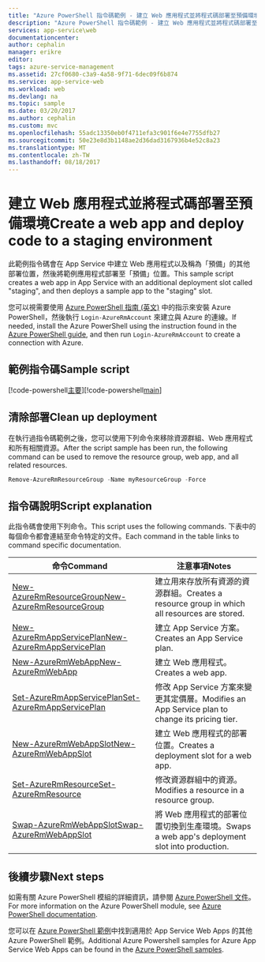```yaml
---
title: "Azure PowerShell 指令碼範例 - 建立 Web 應用程式並將程式碼部署至預備環境 | Microsoft Docs"
description: "Azure PowerShell 指令碼範例 - 建立 Web 應用程式並將程式碼部署至預備環境"
services: app-service\web
documentationcenter: 
author: cephalin
manager: erikre
editor: 
tags: azure-service-management
ms.assetid: 27cf0680-c3a9-4a58-9f71-6dec09f6b874
ms.service: app-service-web
ms.workload: web
ms.devlang: na
ms.topic: sample
ms.date: 03/20/2017
ms.author: cephalin
ms.custom: mvc
ms.openlocfilehash: 55adc13350eb0f4711efa3c901f6e4e7755dfb27
ms.sourcegitcommit: 50e23e8d3b1148ae2d36dad3167936b4e52c8a23
ms.translationtype: MT
ms.contentlocale: zh-TW
ms.lasthandoff: 08/18/2017
---
```

# <a name="create-a-web-app-and-deploy-code-to-a-staging-environment"></a><span data-ttu-id="7e32c-103">建立 Web 應用程式並將程式碼部署至預備環境</span><span class="sxs-lookup"><span data-stu-id="7e32c-103">Create a web app and deploy code to a staging environment</span></span>

<span data-ttu-id="7e32c-104">此範例指令碼會在 App Service 中建立 Web 應用程式以及稱為「預備」的其他部署位置，然後將範例應用程式部署至「預備」位置。</span><span class="sxs-lookup"><span data-stu-id="7e32c-104">This sample script creates a web app in App Service with an additional deployment slot called "staging", and then deploys a sample app to the "staging" slot.</span></span>

<span data-ttu-id="7e32c-105">您可以視需要使用 [Azure PowerShell 指南 (英文)](/powershell/azure/overview) 中的指示來安裝 Azure PowerShell，然後執行 `Login-AzureRmAccount` 來建立與 Azure 的連線。</span><span class="sxs-lookup"><span data-stu-id="7e32c-105">If needed, install the Azure PowerShell using the instruction found in the [Azure PowerShell guide](/powershell/azure/overview), and then run `Login-AzureRmAccount` to create a connection with Azure.</span></span>

## <a name="sample-script"></a><span data-ttu-id="7e32c-106">範例指令碼</span><span class="sxs-lookup"><span data-stu-id="7e32c-106">Sample script</span></span>

<span data-ttu-id="7e32c-107">[!code-powershell[主要](../../../powershell_scripts/app-service/deploy-deployment-slot/deploy-deployment-slot.ps1?highlight=1 "建立 Web 應用程式並將程式碼部署至預備環境")]</span><span class="sxs-lookup"><span data-stu-id="7e32c-107">[!code-powershell[main](../../../powershell_scripts/app-service/deploy-deployment-slot/deploy-deployment-slot.ps1?highlight=1 "Create a web app and deploy code to a staging environment")]</span></span>

## <a name="clean-up-deployment"></a><span data-ttu-id="7e32c-108">清除部署</span><span class="sxs-lookup"><span data-stu-id="7e32c-108">Clean up deployment</span></span> 

<span data-ttu-id="7e32c-109">在執行過指令碼範例之後，您可以使用下列命令來移除資源群組、Web 應用程式和所有相關資源。</span><span class="sxs-lookup"><span data-stu-id="7e32c-109">After the script sample has been run, the following command can be used to remove the resource group, web app, and all related resources.</span></span>

```powershell
Remove-AzureRmResourceGroup -Name myResourceGroup -Force
```

## <a name="script-explanation"></a><span data-ttu-id="7e32c-110">指令碼說明</span><span class="sxs-lookup"><span data-stu-id="7e32c-110">Script explanation</span></span>

<span data-ttu-id="7e32c-111">此指令碼會使用下列命令。</span><span class="sxs-lookup"><span data-stu-id="7e32c-111">This script uses the following commands.</span></span> <span data-ttu-id="7e32c-112">下表中的每個命令都會連結至命令特定的文件。</span><span class="sxs-lookup"><span data-stu-id="7e32c-112">Each command in the table links to command specific documentation.</span></span>

| <span data-ttu-id="7e32c-113">命令</span><span class="sxs-lookup"><span data-stu-id="7e32c-113">Command</span></span> | <span data-ttu-id="7e32c-114">注意事項</span><span class="sxs-lookup"><span data-stu-id="7e32c-114">Notes</span></span> |
|---|---|
| [<span data-ttu-id="7e32c-115">New-AzureRmResourceGroup</span><span class="sxs-lookup"><span data-stu-id="7e32c-115">New-AzureRmResourceGroup</span></span>](/powershell/module/azurerm.resources/new-azurermresourcegroup) | <span data-ttu-id="7e32c-116">建立用來存放所有資源的資源群組。</span><span class="sxs-lookup"><span data-stu-id="7e32c-116">Creates a resource group in which all resources are stored.</span></span> |
| [<span data-ttu-id="7e32c-117">New-AzureRmAppServicePlan</span><span class="sxs-lookup"><span data-stu-id="7e32c-117">New-AzureRmAppServicePlan</span></span>](/powershell/module/azurerm.websites/new-azurermappserviceplan) | <span data-ttu-id="7e32c-118">建立 App Service 方案。</span><span class="sxs-lookup"><span data-stu-id="7e32c-118">Creates an App Service plan.</span></span> |
| [<span data-ttu-id="7e32c-119">New-AzureRmWebApp</span><span class="sxs-lookup"><span data-stu-id="7e32c-119">New-AzureRmWebApp</span></span>](/powershell/module/azurerm.websites/new-azurermwebapp) | <span data-ttu-id="7e32c-120">建立 Web 應用程式。</span><span class="sxs-lookup"><span data-stu-id="7e32c-120">Creates a web app.</span></span> |
| [<span data-ttu-id="7e32c-121">Set-AzureRmAppServicePlan</span><span class="sxs-lookup"><span data-stu-id="7e32c-121">Set-AzureRmAppServicePlan</span></span>](/powershell/module/azurerm.websites/set-azurermappserviceplan) | <span data-ttu-id="7e32c-122">修改 App Service 方案來變更其定價層。</span><span class="sxs-lookup"><span data-stu-id="7e32c-122">Modifies an App Service plan to change its pricing tier.</span></span> |
| [<span data-ttu-id="7e32c-123">New-AzureRmWebAppSlot</span><span class="sxs-lookup"><span data-stu-id="7e32c-123">New-AzureRmWebAppSlot</span></span>](/powershell/module/azurerm.websites/new-azurermwebappslot) | <span data-ttu-id="7e32c-124">建立 Web 應用程式的部署位置。</span><span class="sxs-lookup"><span data-stu-id="7e32c-124">Creates a deployment slot for a web app.</span></span> |
| [<span data-ttu-id="7e32c-125">Set-AzureRmResource</span><span class="sxs-lookup"><span data-stu-id="7e32c-125">Set-AzureRmResource</span></span>](/powershell/module/azurerm.resources/set-azurermresource) | <span data-ttu-id="7e32c-126">修改資源群組中的資源。</span><span class="sxs-lookup"><span data-stu-id="7e32c-126">Modifies a resource in a resource group.</span></span> |
| [<span data-ttu-id="7e32c-127">Swap-AzureRmWebAppSlot</span><span class="sxs-lookup"><span data-stu-id="7e32c-127">Swap-AzureRmWebAppSlot</span></span>](/powershell/module/azurerm.websites/swap-azurermwebappslot) | <span data-ttu-id="7e32c-128">將 Web 應用程式的部署位置切換到生產環境。</span><span class="sxs-lookup"><span data-stu-id="7e32c-128">Swaps a web app's deployment slot into production.</span></span> |

## <a name="next-steps"></a><span data-ttu-id="7e32c-129">後續步驟</span><span class="sxs-lookup"><span data-stu-id="7e32c-129">Next steps</span></span>

<span data-ttu-id="7e32c-130">如需有關 Azure PowerShell 模組的詳細資訊，請參閱 [Azure PowerShell 文件](/powershell/azure/overview)。</span><span class="sxs-lookup"><span data-stu-id="7e32c-130">For more information on the Azure PowerShell module, see [Azure PowerShell documentation](/powershell/azure/overview).</span></span>

<span data-ttu-id="7e32c-131">您可以在 [Azure PowerShell 範例](../app-service-powershell-samples.md)中找到適用於 App Service Web Apps 的其他 Azure PowerShell 範例。</span><span class="sxs-lookup"><span data-stu-id="7e32c-131">Additional Azure Powershell samples for Azure App Service Web Apps can be found in the [Azure PowerShell samples](../app-service-powershell-samples.md).</span></span>
